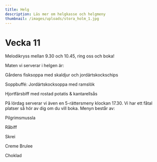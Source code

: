 ```yaml
---
title: Helg
description: Läs mer om helgkasse och helgmeny
thumbnail: /images/uploads/stora_holm_1.jpg
---
```

# Vecka 11

Melodikryss mellan 9.30 och 10.45, ring oss och boka!

Maten vi serverar i helgen är:

Gårdens fisksoppa med skaldjur och jordärtskockschips

Soppbuffé: Jordärtskocksoppa med ramslök

Hjortfärsbiff med rostad potatis & kantarellsås

På lördag serverar vi även en 5-rättersmeny klockan 17.30. Vi har ett fåtal platser så hör av dig om du vill boka. Menyn består av:

Pilgrimsmussla

Råbiff

Skrei

Creme Brulee

Choklad